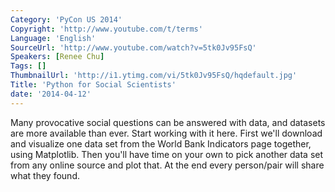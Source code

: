 ```yaml
---
Category: 'PyCon US 2014'
Copyright: 'http://www.youtube.com/t/terms'
Language: 'English'
SourceUrl: 'http://www.youtube.com/watch?v=5tk0Jv95FsQ'
Speakers: [Renee Chu]
Tags: []
ThumbnailUrl: 'http://i1.ytimg.com/vi/5tk0Jv95FsQ/hqdefault.jpg'
Title: 'Python for Social Scientists'
date: '2014-04-12'
---
```

Many provocative social questions can be answered with data, and datasets are more available than ever. Start working with it here. First we'll download and visualize one data set from the World Bank Indicators page together, using Matplotlib. Then you'll have time on your own to pick another data set from any online source and plot that. At the end every person/pair will share what they found.
